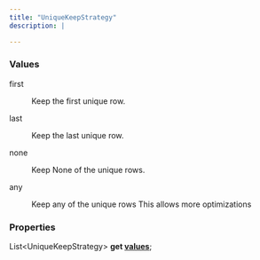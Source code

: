 ```yaml
---
title: "UniqueKeepStrategy"
description: |

---
```



### Values

<dl>
<dt><span class="dart-code">first</span></dt>
<dd>
  
 Keep the first unique row.
</dd>
<dt><span class="dart-code">last</span></dt>
<dd>
  
 Keep the last unique row.
</dd>
<dt><span class="dart-code">none</span></dt>
<dd>
  
 Keep None of the unique rows.
</dd>
<dt><span class="dart-code">any</span></dt>
<dd>
  
 Keep any of the unique rows
 This allows more optimizations
</dd>
</dl>


### Properties
<dl>
<dt>

<span class="dart-code">List&lt;UniqueKeepStrategy&gt; <strong>get [values](values)</strong>;</span>
</dt>
</dl>
